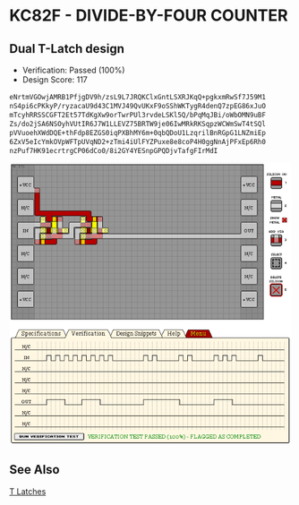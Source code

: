 # KC82F - DIVIDE-BY-FOUR COUNTER

## Dual T-Latch design

- Verification: Passed (100%)
- Design Score: 117

```
eNrtmVGOwjAMRB1PfjgDV9h/zsL9L7JRQKClxGntLSXRJKqQ+pgkxmRwSf7J59M1
nS4pi6cPKkyP/ryzacaU9d43C1MVJ49QvUKxF9oSShWKTygR4denQ7zpEG86xJuO
mTcyhRRSSCGFT2Et57TdKgXw9orTwrPUl3rvdeLSKl5Q/bPqMqJBi/oWbOMN9uBF
Zs/do2jSA6NSOyhVUtIR6J7W1LLEVZ75BRTW9je06IwMRkRKSqpzWCWmSwT4tSQl
pVVuoehXWdDQE+thFdp8EZGS0iqPXBhMY6m+0qbQDoU1LzqrilBnRGpG1LNZmiEp
6ZxV5eIcYmkOVpWFTpUVqND2+zTmi4iUlFYZPuxe8e8coP4H0ggNnAjPFxEp6Rh0
nzPuf7HK91ecrtrgCP06dCo0/8i2GY4YESnpGPQDjvTafgFIrMdI
```



![11 KC82F DIVIDE-BY-FOUR COUNTER](./assets/11.png)

## See Also

[T Latches](/snippets/t-latch.md)
